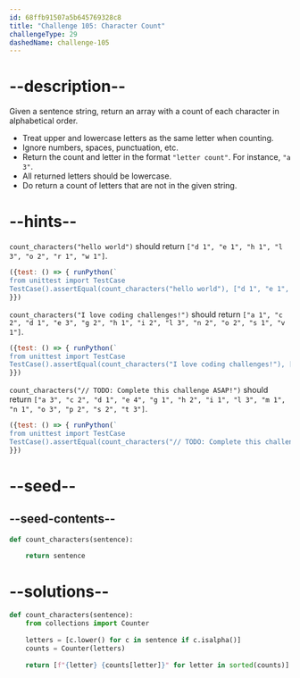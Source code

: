 ```yaml
---
id: 68ffb91507a5b645769328c8
title: "Challenge 105: Character Count"
challengeType: 29
dashedName: challenge-105
---
```


# --description--

Given a sentence string, return an array with a count of each character in alphabetical order.

- Treat upper and lowercase letters as the same letter when counting.
- Ignore numbers, spaces, punctuation, etc.
- Return the count and letter in the format `"letter count"`. For instance, `"a 3"`.
- All returned letters should be lowercase.
- Do return a count of letters that are not in the given string.

# --hints--

`count_characters("hello world")` should return `["d 1", "e 1", "h 1", "l 3", "o 2", "r 1", "w 1"]`.

```js
({test: () => { runPython(`
from unittest import TestCase
TestCase().assertEqual(count_characters("hello world"), ["d 1", "e 1", "h 1", "l 3", "o 2", "r 1", "w 1"])`)
}})
```

`count_characters("I love coding challenges!")` should return `["a 1", "c 2", "d 1", "e 3", "g 2", "h 1", "i 2", "l 3", "n 2", "o 2", "s 1", "v 1"]`.

```js
({test: () => { runPython(`
from unittest import TestCase
TestCase().assertEqual(count_characters("I love coding challenges!"), ["a 1", "c 2", "d 1", "e 3", "g 2", "h 1", "i 2", "l 3", "n 2", "o 2", "s 1", "v 1"])`)
}})
```

`count_characters("// TODO: Complete this challenge ASAP!")` should return `["a 3", "c 2", "d 1", "e 4", "g 1", "h 2", "i 1", "l 3", "m 1", "n 1", "o 3", "p 2", "s 2", "t 3"]`.

```js
({test: () => { runPython(`
from unittest import TestCase
TestCase().assertEqual(count_characters("// TODO: Complete this challenge ASAP!"), ["a 3", "c 2", "d 1", "e 4", "g 1", "h 2", "i 1", "l 3", "m 1", "n 1", "o 3", "p 2", "s 2", "t 3"])`)
}})
```

# --seed--

## --seed-contents--

```py
def count_characters(sentence):

    return sentence
```

# --solutions--

```py
def count_characters(sentence):
    from collections import Counter
    
    letters = [c.lower() for c in sentence if c.isalpha()]
    counts = Counter(letters)
    
    return [f"{letter} {counts[letter]}" for letter in sorted(counts)]
```
